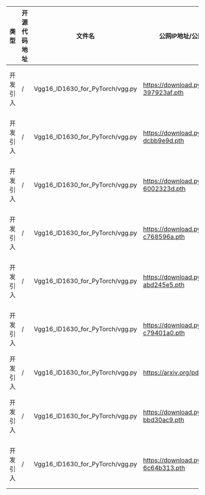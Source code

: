 | 类型     | 开源代码地址                                                                                                                           | 文件名                                                | 公网IP地址/公网URL地址/域名/邮箱地址 | 用途说明   |
|--------|----------------------------------------------------------------------------------------------------------------------------------|----------------------------------------------------|-----------------------|--------|
| 开发引入 | / | Vgg16_ID1630_for_PyTorch/vgg.py | https://download.pytorch.org/models/vgg16-397923af.pth | 预训练模型 |
| 开发引入 | / | Vgg16_ID1630_for_PyTorch/vgg.py | https://download.pytorch.org/models/vgg19-dcbb9e9d.pth | 预训练模型 |
| 开发引入 | / | Vgg16_ID1630_for_PyTorch/vgg.py | https://download.pytorch.org/models/vgg11_bn-6002323d.pth | 预训练模型 |
| 开发引入 | / | Vgg16_ID1630_for_PyTorch/vgg.py | https://download.pytorch.org/models/vgg13-c768596a.pth | 预训练模型 |
| 开发引入 | / | Vgg16_ID1630_for_PyTorch/vgg.py | https://download.pytorch.org/models/vgg13_bn-abd245e5.pth | 预训练模型 |
| 开发引入 | / | Vgg16_ID1630_for_PyTorch/vgg.py | https://download.pytorch.org/models/vgg19_bn-c79401a0.pth | 预训练模型 |
| 开发引入 | / | Vgg16_ID1630_for_PyTorch/vgg.py | https://arxiv.org/pdf/1409.1556.pdf | 论文地址 |
| 开发引入 | / | Vgg16_ID1630_for_PyTorch/vgg.py | https://download.pytorch.org/models/vgg11-bbd30ac9.pth | 预训练模型 |
| 开发引入 | / | Vgg16_ID1630_for_PyTorch/vgg.py | https://download.pytorch.org/models/vgg16_bn-6c64b313.pth | 预训练模型 |
